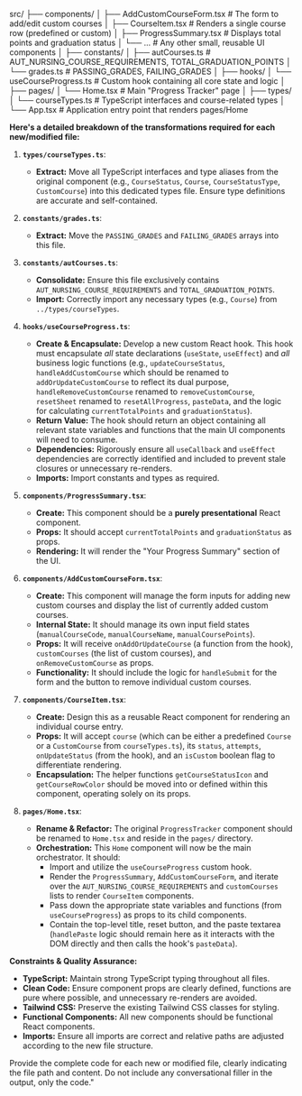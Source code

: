 src/
├── components/
│   ├── AddCustomCourseForm.tsx     # The form to add/edit custom courses
│   ├── CourseItem.tsx              # Renders a single course row (predefined or custom)
│   ├── ProgressSummary.tsx         # Displays total points and graduation status
│   └── ...                         # Any other small, reusable UI components
│
├── constants/
│   ├── autCourses.ts               # AUT_NURSING_COURSE_REQUIREMENTS, TOTAL_GRADUATION_POINTS
│   └── grades.ts                   # PASSING_GRADES, FAILING_GRADES
│
├── hooks/
│   └── useCourseProgress.ts        # Custom hook containing all core state and logic
│
├── pages/
│   └── Home.tsx                    # Main "Progress Tracker" page
│
├── types/
│   └── courseTypes.ts              # TypeScript interfaces and course-related types
│
└── App.tsx                         # Application entry point that renders pages/Home


**Here's a detailed breakdown of the transformations required for each new/modified file:**

1.  **`types/courseTypes.ts`**:
    * **Extract:** Move all TypeScript interfaces and type aliases from the original component (e.g., `CourseStatus`, `Course`, `CourseStatusType`, `CustomCourse`) into this dedicated types file. Ensure type definitions are accurate and self-contained.

2.  **`constants/grades.ts`**:
    * **Extract:** Move the `PASSING_GRADES` and `FAILING_GRADES` arrays into this file.

3.  **`constants/autCourses.ts`**:
    * **Consolidate:** Ensure this file exclusively contains `AUT_NURSING_COURSE_REQUIREMENTS` and `TOTAL_GRADUATION_POINTS`.
    * **Import:** Correctly import any necessary types (e.g., `Course`) from `../types/courseTypes`.

4.  **`hooks/useCourseProgress.ts`**:
    * **Create & Encapsulate:** Develop a new custom React hook. This hook must encapsulate *all* state declarations (`useState`, `useEffect`) and *all* business logic functions (e.g., `updateCourseStatus`, `handleAddCustomCourse` which should be renamed to `addOrUpdateCustomCourse` to reflect its dual purpose, `handleRemoveCustomCourse` renamed to `removeCustomCourse`, `resetSheet` renamed to `resetAllProgress`, `pasteData`, and the logic for calculating `currentTotalPoints` and `graduationStatus`).
    * **Return Value:** The hook should return an object containing all relevant state variables and functions that the main UI components will need to consume.
    * **Dependencies:** Rigorously ensure all `useCallback` and `useEffect` dependencies are correctly identified and included to prevent stale closures or unnecessary re-renders.
    * **Imports:** Import constants and types as required.

5.  **`components/ProgressSummary.tsx`**:
    * **Create:** This component should be a **purely presentational** React component.
    * **Props:** It should accept `currentTotalPoints` and `graduationStatus` as props.
    * **Rendering:** It will render the "Your Progress Summary" section of the UI.

6.  **`components/AddCustomCourseForm.tsx`**:
    * **Create:** This component will manage the form inputs for adding new custom courses and display the list of currently added custom courses.
    * **Internal State:** It should manage its own input field states (`manualCourseCode`, `manualCourseName`, `manualCoursePoints`).
    * **Props:** It will receive `onAddOrUpdateCourse` (a function from the hook), `customCourses` (the list of custom courses), and `onRemoveCustomCourse` as props.
    * **Functionality:** It should include the logic for `handleSubmit` for the form and the button to remove individual custom courses.

7.  **`components/CourseItem.tsx`**:
    * **Create:** Design this as a reusable React component for rendering an individual course entry.
    * **Props:** It will accept `course` (which can be either a predefined `Course` or a `CustomCourse` from `courseTypes.ts`), its `status`, `attempts`, `onUpdateStatus` (from the hook), and an `isCustom` boolean flag to differentiate rendering.
    * **Encapsulation:** The helper functions `getCourseStatusIcon` and `getCourseRowColor` should be moved into or defined within this component, operating solely on its props.

8.  **`pages/Home.tsx`**:
    * **Rename & Refactor:** The original `ProgressTracker` component should be renamed to `Home.tsx` and reside in the `pages/` directory.
    * **Orchestration:** This `Home` component will now be the main orchestrator. It should:
        * Import and utilize the `useCourseProgress` custom hook.
        * Render the `ProgressSummary`, `AddCustomCourseForm`, and iterate over the `AUT_NURSING_COURSE_REQUIREMENTS` and `customCourses` lists to render `CourseItem` components.
        * Pass down the appropriate state variables and functions (from `useCourseProgress`) as props to its child components.
        * Contain the top-level title, reset button, and the paste textarea (`handlePaste` logic should remain here as it interacts with the DOM directly and then calls the hook's `pasteData`).

**Constraints & Quality Assurance:**

* **TypeScript:** Maintain strong TypeScript typing throughout all files.
* **Clean Code:** Ensure component props are clearly defined, functions are pure where possible, and unnecessary re-renders are avoided.
* **Tailwind CSS:** Preserve the existing Tailwind CSS classes for styling.
* **Functional Components:** All new components should be functional React components.
* **Imports:** Ensure all imports are correct and relative paths are adjusted according to the new file structure.

Provide the complete code for each new or modified file, clearly indicating the file path and content. Do not include any conversational filler in the output, only the code."